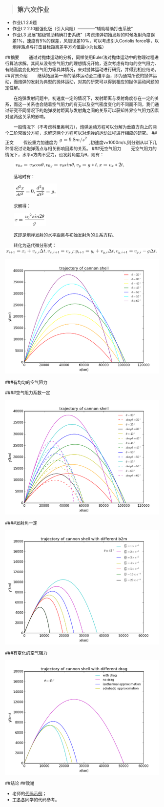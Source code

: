 >## 第六次作业
- 作业L1 2.9题
- 作业L2 2.10题强化版（引入风阻）————“辅助精确打击系统”
- 作业L3 发展“超级辅助精确打击系统”（考虑炮弹初始发射的时候发射角度误差1%，速度有5%的误差，风阻误差10%，可以考虑引入Coriolis force等，以炮弹落点与打击目标距离差平方均值最小为优胜）

##摘要
　　通过对抛体运动的分析，同样使用Euler法对抛体运动中的物理过程进行算法求解。其间从没有空气阻力的理想情况开始，逐次考虑有均匀的空气阻力、有随高度变化的空气阻力等具体情况，来对抛体运动进行研究，并得到相应结论。
##背景介绍
　　继续拓展第一章的落体运动至二维平面，即为通常所说的抛体运动，而炮弹的发射为典型的抛体运动，对其的研究可以得到相应的抛体运动问题的定性解。

　　在炮弹发射问题中，初速度一定的情况下，发射距离与发射角度存在一定的关系，而这一关系也会随着空气阻力的有无以及空气密度变化的不同而不同，我们通过研究不同情况下的炮弹发射距离与发射角之间的关系可以获知外界空气阻力因素对这两这关系的影响。

　　一般情况下（不考虑科里奥利力），炮弹运动方程可以分解为垂直方向上的两个二阶常微分方程，求解这两个方程可以对炮弹的运动过程进行相应的研究。
##正文
　　假设重力加速度为![](https://raw.githubusercontent.com/XiaobudianChen/computationalphysics_N2013301020075/master/chapter2/exercise_6/公式1.png),初速度v=1000m/s,则分别从以下几种情况讨论炮弹落点与相关影响因素的关系。
###无空气阻力
　　无空气阻力的情况下，水平x方向不受力，设发射角度为θ，则有：

　　![](https://raw.githubusercontent.com/XiaobudianChen/computationalphysics_N2013301020075/master/chapter2/exercise_6/公式2.png)

　　落地时有：

　　![](https://raw.githubusercontent.com/XiaobudianChen/computationalphysics_N2013301020075/master/chapter2/exercise_6/公式3.png)

　　求解得：

　　![](https://raw.githubusercontent.com/XiaobudianChen/computationalphysics_N2013301020075/master/chapter2/exercise_6/公式4.png)

　　这即是炮弹发射的水平距离与初始发射角的关系方程。

　　转化为迭代微分形式：
　　
　　![](https://raw.githubusercontent.com/XiaobudianChen/computationalphysics_N2013301020075/master/chapter2/exercise_6/公式5.png)



![](https://raw.githubusercontent.com/XiaobudianChen/computationalphysics_N2013301020075/master/chapter2/exercise_6/figure_6.1.png)

###有均匀的空气阻力

####空气阻力系数一定

![](https://raw.githubusercontent.com/XiaobudianChen/computationalphysics_N2013301020075/master/chapter2/exercise_6/figure_6.2.png)

####发射角一定

![](https://raw.githubusercontent.com/XiaobudianChen/computationalphysics_N2013301020075/master/chapter2/exercise_6/figure_6.3.png)

###有变化的空气阻力

![](https://raw.githubusercontent.com/XiaobudianChen/computationalphysics_N2013301020075/master/chapter2/exercise_6/figure_6.4.png)

##结论
##致谢
- 老师的[代码示例](https://github.com/caihao/computational_physics_whu/tree/master/chapter2)；
- [丁冬冬](https://www.zybuluo.com/Memorieddd/note/365009)同学的代码参考。
